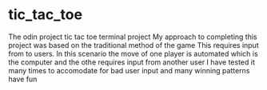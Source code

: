 # tic_tac_toe
The odin project tic tac toe terminal project
My approach to completing this project was based on the traditional method of the game
This requires input from to users. In this scenario the move of one player is automated
which is the computer and the othe requires input from another user
I have tested it many times to accomodate for bad user input and many winning patterns
have fun
